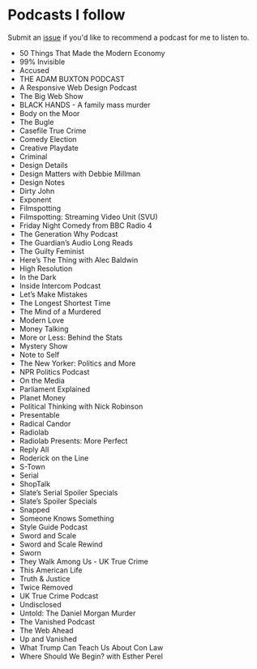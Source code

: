 # Podcasts I follow

Submit an [issue](https://github.com/yaili/podcasts/issues/new) if you'd like to recommend a podcast for me to listen to.

- 50 Things That Made the Modern Economy
- 99% Invisible
- Accused
- THE ADAM BUXTON PODCAST
- A Responsive Web Design Podcast
- The Big Web Show
- BLACK HANDS - A family mass murder
- Body on the Moor
- The Bugle
- Casefile True Crime
- Comedy Election 
- Creative Playdate
- Criminal
- Design Details
- Design Matters with Debbie Millman 
- Design Notes
- Dirty John
- Exponent
- Filmspotting
- Filmspotting: Streaming Video Unit (SVU)
- Friday Night Comedy from BBC Radio 4
- The Generation Why Podcast
- The Guardian’s Audio Long Reads
- The Guilty Feminist
- Here’s The Thing with Alec Baldwin
- High Resolution
- In the Dark
- Inside Intercom Podcast
- Let’s Make Mistakes
- The Longest Shortest Time
- The Mind of a Murdered
- Modern Love
- Money Talking
- More or Less: Behind the Stats
- Mystery Show
- Note to Self
- The New Yorker: Politics and More
- NPR Politics Podcast
- On the Media
- Parliament Explained
- Planet Money
- Political Thinking with Nick Robinson 
- Presentable
- Radical Candor
- Radiolab
- Radiolab Presents: More Perfect
- Reply All
- Roderick on the Line
- S-Town
- Serial
- ShopTalk
- Slate’s Serial Spoiler Specials
- Slate’s Spoiler Specials
- Snapped
- Someone Knows Something
- Style Guide Podcast
- Sword and Scale
- Sword and Scale Rewind
- Sworn
- They Walk Among Us - UK True Crime
- This American Life
- Truth & Justice
- Twice Removed
- UK True Crime Podcast
- Undisclosed
- Untold: The Daniel Morgan Murder
- The Vanished Podcast
- The Web Ahead
- Up and Vanished
- What Trump Can Teach Us About Con Law
- Where Should We Begin? with Esther Perel
